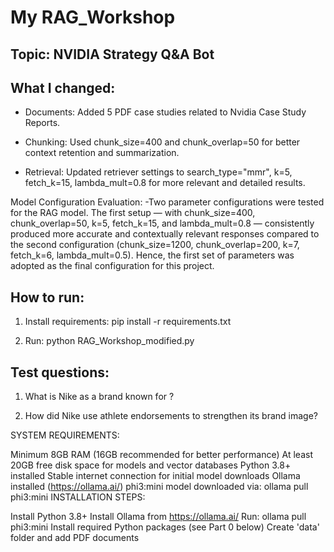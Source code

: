 # My RAG_Workshop

## Topic: NVIDIA Strategy Q&A Bot

## What I changed:

- Documents: Added 5 PDF case studies related to Nvidia Case Study Reports.

- Chunking: Used chunk_size=400 and chunk_overlap=50 for better context retention and summarization.

- Retrieval: Updated retriever settings to search_type="mmr", k=5, fetch_k=15, lambda_mult=0.8 for more relevant and detailed results.

Model Configuration Evaluation:
-Two parameter configurations were tested for the RAG model. The first setup — with chunk_size=400, chunk_overlap=50, k=5, fetch_k=15, and lambda_mult=0.8 — consistently produced more accurate and contextually relevant responses compared to the second configuration (chunk_size=1200, chunk_overlap=200, k=7, fetch_k=6, lambda_mult=0.5). Hence, the first set of parameters was adopted as the final configuration for this project.

## How to run:

1. Install requirements: pip install -r requirements.txt

2. Run: python RAG_Workshop_modified.py

## Test questions:

1. What is Nike as a brand known for ?

2. How did Nike use athlete endorsements to strengthen its brand image?

SYSTEM REQUIREMENTS:

Minimum 8GB RAM (16GB recommended for better performance)
At least 20GB free disk space for models and vector databases
Python 3.8+ installed
Stable internet connection for initial model downloads
Ollama installed (https://ollama.ai/)
phi3:mini model downloaded via: ollama pull phi3:mini
INSTALLATION STEPS:

Install Python 3.8+
Install Ollama from https://ollama.ai/
Run: ollama pull phi3:mini
Install required Python packages (see Part 0 below)
Create 'data' folder and add PDF documents

